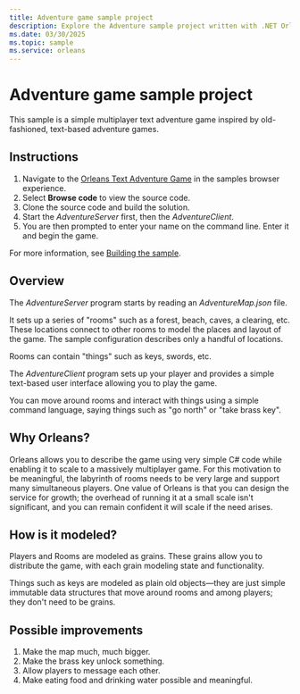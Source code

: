 ```yaml
---
title: Adventure game sample project
description: Explore the Adventure sample project written with .NET Orleans.
ms.date: 03/30/2025
ms.topic: sample
ms.service: orleans
---
```


# Adventure game sample project

This sample is a simple multiplayer text adventure game inspired by old-fashioned, text-based adventure games.

## Instructions

1.  Navigate to the [Orleans Text Adventure Game](/samples/dotnet/samples/orleans-text-adventure-game) in the samples browser experience.
2.  Select **Browse code** to view the source code.
3.  Clone the source code and build the solution.
4.  Start the _AdventureServer_ first, then the _AdventureClient_.
5.  You are then prompted to enter your name on the command line. Enter it and begin the game.

For more information, see [Building the sample](/samples/dotnet/samples/orleans-text-adventure-game#building-the-sample).

## Overview

The _AdventureServer_ program starts by reading an _AdventureMap.json_ file.

It sets up a series of "rooms" such as a forest, beach, caves, a clearing, etc. These locations connect to other rooms to model the places and layout of the game. The sample configuration describes only a handful of locations.

Rooms can contain "things" such as keys, swords, etc.

The _AdventureClient_ program sets up your player and provides a simple text-based user interface allowing you to play the game.

You can move around rooms and interact with things using a simple command language, saying things such as "go north" or "take brass key".

## Why Orleans?

Orleans allows you to describe the game using very simple C# code while enabling it to scale to a massively multiplayer game. For this motivation to be meaningful, the labyrinth of rooms needs to be very large and support many simultaneous players. One value of Orleans is that you can design the service for growth; the overhead of running it at a small scale isn't significant, and you can remain confident it will scale if the need arises.

## How is it modeled?

Players and Rooms are modeled as grains. These grains allow you to distribute the game, with each grain modeling state and functionality.

Things such as keys are modeled as plain old objects—they are just simple immutable data structures that move around rooms and among players; they don't need to be grains.

## Possible improvements

1.  Make the map much, much bigger.
2.  Make the brass key unlock something.
3.  Allow players to message each other.
4.  Make eating food and drinking water possible and meaningful.
